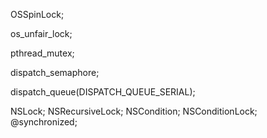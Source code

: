 
OSSpinLock;

os_unfair_lock;

pthread_mutex;

dispatch_semaphore;

dispatch_queue(DISPATCH_QUEUE_SERIAL);

NSLock;
NSRecursiveLock;
NSCondition;
NSConditionLock;
@synchronized;
